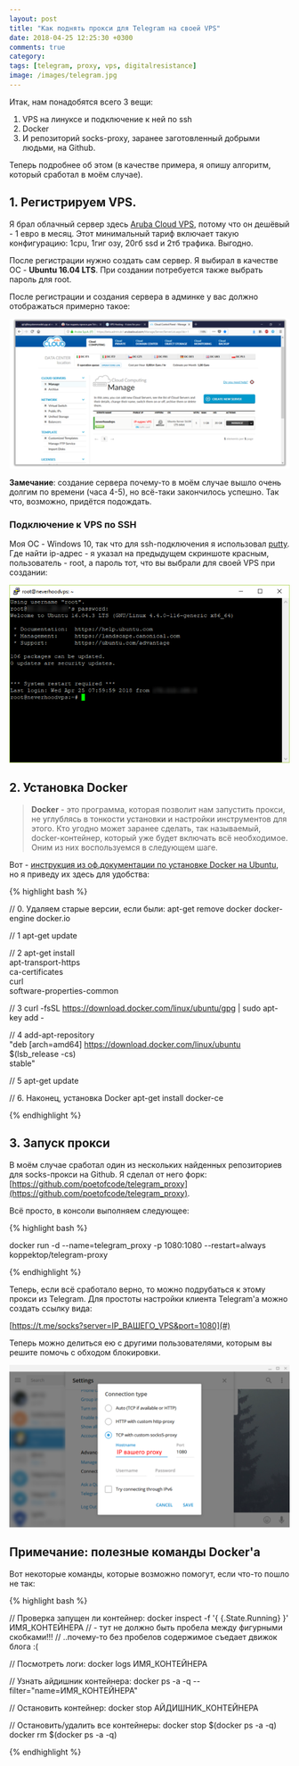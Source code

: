 ```yaml
---
layout: post
title: "Как поднять прокси для Telegram на своей VPS"
date: 2018-04-25 12:25:30 +0300
comments: true
category:
tags: [telegram, proxy, vps, digitalresistance]
image: /images/telegram.jpg
---
```

Итак, нам понадобятся всего 3 вещи: 

1. VPS на линуксе и подключение к ней по ssh
2. Docker
3. И репозиторий socks-proxy, заранее заготовленный добрыми людьми, на Github.

Теперь подробнее об этом (в качестве примера, я опишу алгоритм, который сработал в моём случае).

<!--more-->

## 1. Регистрируем VPS. ##

Я брал облачный сервер здесь [Aruba Cloud VPS](https://www.arubacloud.com/vps/virtual-private-server-range.aspx), потому что он дешёвый - 1 евро в месяц. Этот минимальный тариф включает такую конфигурацию: 1cpu, 1гиг озу, 20гб ssd и 2тб трафика. Выгодно.

После регистрации нужно создать сам сервер. Я выбирал в качестве ОС - **Ubuntu 16.04 LTS**. При создании потребуется также выбрать пароль для root.

После регистрации и создания сервера в админке у вас должно отображаться примерно такое:

![aruba-vps-admin](/images/tg_vps_admin.png)

**Замечание**: создание сервера почему-то в моём случае вышло очень долгим по времени (часа 4-5), но всё-таки закончилось успешно. Так что, возможно, придётся подождать.

### Подключение к VPS по SSH ###

Моя ОС - Windows 10, так что для ssh-подключения я использовал [putty](https://www.putty.org/). Где найти ip-адрес - я указал на предыдущем скриншоте красным, пользователь - root, а пароль тот, что вы выбрали для своей VPS при создании:

![ssh-window](/images/tg_putty.png)

## 2. Установка Docker ##

> **Docker** - это программа, которая позволит нам запустить прокси, не углублясь в тонкости установки и настройки инструментов для этого. Кто угодно может заранее сделать, так называемый, docker-контейнер, который уже будет включать всё необходимое. Оним из них воспользуемся в следующем шаге.

Вот - [инструкция из оф.документации по установке Docker на Ubuntu](https://docs.docker.com/install/linux/docker-ce/ubuntu/), но я приведу их здесь для удобства:

{% highlight bash %}

// 0. Удаляем старые версии, если были:
apt-get remove docker docker-engine docker.io

// 1
apt-get update

// 2
apt-get install \
   apt-transport-https \
   ca-certificates \
   curl \
   software-properties-common

// 3
curl -fsSL https://download.docker.com/linux/ubuntu/gpg | sudo apt-key add -

// 4
add-apt-repository \
   "deb [arch=amd64] https://download.docker.com/linux/ubuntu \
   $(lsb_release -cs) \
   stable"

// 5
apt-get update

// 6. Наконец, установка Docker
apt-get install docker-ce

{% endhighlight %}

## 3. Запуск прокси ##

В моём случае сработал один из нескольких найденных репозиториев для socks-прокси на Github. Я сделал от него форк: [https://github.com/poetofcode/telegram_proxy](https://github.com/poetofcode/telegram_proxy).

Всё просто, в консоли выполняем следующее:

{% highlight bash %}

docker run -d --name=telegram_proxy -p 1080:1080 --restart=always koppektop/telegram-proxy

{% endhighlight %}

Теперь, если всё сработало верно, то можно подрубаться к этому прокси из Telegram. Для простоты настройки клиента Telegram'а можно создать ссылку вида: 

[https://t.me/socks?server=IP_ВАШЕГО_VPS&port=1080](#)

Теперь можно делиться ею с другими пользователями, которым вы решите помочь с обходом блокировки.

![tg_proxy_settings](/images/tg_proxy_settings.png)

## Примечание: полезные команды Docker'а ##

Вот некоторые команды, которые возможно помогут, если что-то пошло не так:

{% highlight bash %}

// Проверка запущен ли контейнер:
docker inspect -f '{ {.State.Running} }' ИМЯ_КОНТЕЙНЕРА
// - тут не должно быть пробела между фигурными скобками!!! 
// ..почему-то без пробелов содержимое съедает движок блога :(

// Посмотреть логи:
docker logs ИМЯ_КОНТЕЙНЕРА

// Узнать айдишник контейнера:
docker ps -a -q --filter="name=ИМЯ_КОНТЕЙНЕРА"

// Остановить контейнер:
docker stop АЙДИШНИК_КОНТЕЙНЕРА

// Остановить/удалить все контейнеры:
docker stop $(docker ps -a -q)
docker rm $(docker ps -a -q)

{% endhighlight %}